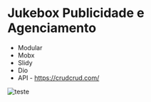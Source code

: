 # Jukebox Publicidade e Agenciamento
* Modular
* Mobx
* Slidy
* Dio 
* API - https://crudcrud.com/


![teste](https://user-images.githubusercontent.com/45492072/100384667-6c980480-2fff-11eb-86b2-c6ec8c436eff.png)
